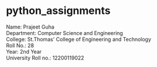 # python_assignments
 
 Name: Prajeet Guha <br/>
 Department: Computer Science and Engineering <br/>
 College: St.Thomas' College of Engineering and Technology <br/>
 Roll No.: 28 <br/>
 Year: 2nd Year <br/>
 University Roll no.: 12200119022
